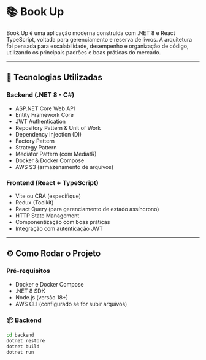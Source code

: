 # 📚 Book Up

Book Up é uma aplicação moderna construída com .NET 8 e React TypeScript, voltada para gerenciamento e reserva de livros. A arquitetura foi pensada para escalabilidade, desempenho e organização de código, utilizando os principais padrões e boas práticas do mercado.

---

## 🧱 Tecnologias Utilizadas

### Backend (.NET 8 - C#)
- ASP.NET Core Web API
- Entity Framework Core
- JWT Authentication
- Repository Pattern & Unit of Work
- Dependency Injection (DI)
- Factory Pattern
- Strategy Pattern
- Mediator Pattern (com MediatR)
- Docker & Docker Compose
- AWS S3 (armazenamento de arquivos)

### Frontend (React + TypeScript)
- Vite ou CRA (especifique)
- Redux (Toolkit)
- React Query (para gerenciamento de estado assíncrono)
- HTTP State Management
- Componentização com boas práticas
- Integração com autenticação JWT

---

## ⚙️ Como Rodar o Projeto

### Pré-requisitos
- Docker e Docker Compose
- .NET 8 SDK
- Node.js (versão 18+)
- AWS CLI (configurado se for subir arquivos)

### 📦 Backend
```bash
cd backend
dotnet restore
dotnet build
dotnet run
